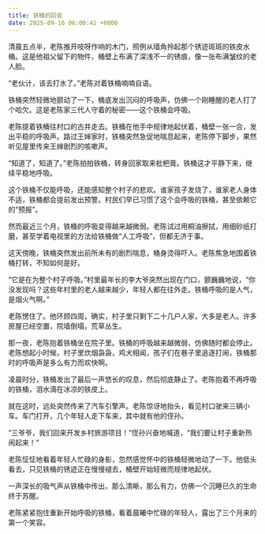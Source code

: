 ```yaml
---
title: 铁桶的回音
date: 2025-09-16 06:00:42 +0800
---
```


清晨五点半，老陈推开吱呀作响的木门，照例从墙角拎起那个锈迹斑斑的铁皮水桶。这是他祖父留下的物件，桶壁上布满了深浅不一的锈痕，像一张布满皱纹的老人脸。

“老伙计，该去打水了。”老陈对着铁桶喃喃自语。

铁桶突然轻微地颤动了一下，桶底发出沉闷的呼吸声，仿佛一个刚睡醒的老人打了个哈欠。这是老陈家三代人守着的秘密——这个铁桶会呼吸。

老陈提着铁桶往村口的古井走去。铁桶在他手中规律地起伏着，桶壁一张一合，发出平稳的呼吸声。路过王婶家时，铁桶突然急促地喘息起来，老陈停下脚步，果然听见屋里传来王婶剧烈的咳嗽声。

“知道了，知道了。”老陈拍拍铁桶，转身回家取来枇杷膏。铁桶这才平静下来，继续平稳地呼吸。

这个铁桶不仅能呼吸，还能感知整个村子的悲欢。谁家孩子发烧了，谁家老人身体不适，铁桶都会提前发出预警。村民们早已习惯了这个会呼吸的铁桶，甚至依赖它的“预报”。

然而最近三个月，铁桶的呼吸变得越来越微弱。老陈试过用桐油擦拭，用细砂纸打磨，甚至学着电视里的方法给铁桶做“人工呼吸”，但都无济于事。

这天傍晚，铁桶突然发出前所未有的剧烈喘息，桶身烫得吓人。老陈焦急地围着铁桶打转，不知如何是好。

“它是在为整个村子呼吸。”村里最年长的李大爷突然出现在门口，颤巍巍地说，“你没发现吗？这些年村里的老人越来越少，年轻人都在往外走。铁桶呼吸的是人气，是烟火气啊。”

老陈愣住了。他环顾四周，确实，村子里只剩下二十几户人家，大多是老人。许多房屋已经空置，院墙倒塌，荒草丛生。

那一夜，老陈抱着铁桶坐在院子里。铁桶的呼吸越来越微弱，仿佛随时都会停止。老陈想起小时候，村子里炊烟袅袅，鸡犬相闻，孩子们在巷子里追逐打闹，铁桶那时的呼吸声是多么有力而欢快啊。

凌晨时分，铁桶发出了最后一声悠长的叹息，然后彻底静止了。老陈抱着不再呼吸的铁桶，泪水滴在冰凉的铁皮上。

就在这时，远处突然传来了汽车引擎声。老陈惊讶地抬头，看见村口驶来三辆小车。车门打开，几个年轻人走下车来，其中就有他的侄孙。

“三爷爷，我们回来开发乡村旅游项目！”侄孙兴奋地喊道，“我们要让村子重新热闹起来！”

老陈怔怔地看着年轻人忙碌的身影，忽然感觉怀中的铁桶轻微地动了一下。他低头看去，只见铁桶的锈迹正在慢慢褪去，桶壁开始轻微而规律地起伏。

一声深长的吸气声从铁桶中传出，那么清晰，那么有力，仿佛一个沉睡已久的生命终于苏醒。

老陈紧紧抱住重新开始呼吸的铁桶，看着晨曦中忙碌的年轻人，露出了三个月来的第一个笑容。
